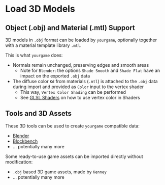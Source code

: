 # Load 3D Models

## Object (.obj) and Material (.mtl) Support

3D models in `.obj` format can be loaded by `yourgame`, optionally together with a material template library `.mtl`.

This is what `yourgame` does:

-   Normals remain unchanged, preserving edges and smooth areas
    -   Note for `Blender`: the options `Shade Smooth` and `Shade Flat` have an impact on the exported `.obj` data
-   The diffuse color `Kd` from materials (`.mtl`) is attached to the `.obj` data during import and provided as `Color` input to the vertex shader
    -   This way, `Vertex Color Shading` can be performed
    -   See [GLSL Shaders](#glsl-shaders) on how to use vertex color in Shaders

## Tools and 3D Assets

These 3D tools can be used to create `yourgame` compatible data:

-   [Blender](man_3dmodels_blender.md)
-   [Blockbench](man_3dmodels_blockbench.md)
-   ... potentially many more

Some ready-to-use game assets can be imported directly without modification:

-   `.obj` based 3D game assets, made by `Kenney`
-   ... potentially many more
